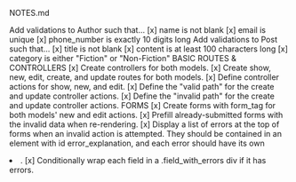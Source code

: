 NOTES.md

Add validations to Author such that...
[x] name is not blank
[x] email is unique
[x] phone_number is exactly 10 digits long
Add validations to Post such that...
[x] title is not blank
[x] content is at least 100 characters long
[x] category is either "Fiction" or "Non-Fiction"
BASIC ROUTES & CONTROLLERS
[x] Create controllers for both models.
[x] Create show, new, edit, create, and update routes for both models.
[x] Define controller actions for show, new, and edit.
[x] Define the "valid path" for the create and update controller actions.
[x] Define the "invalid path" for the create and update controller actions.
FORMS
[x] Create forms with form_tag for both models' new and edit actions.
[x] Prefill already-submitted forms with the invalid data when re-rendering.
[x] Display a list of errors at the top of forms when an invalid action is attempted. They should be contained in an element with id error_explanation, and each error should have its own <li>.
[x] Conditionally wrap each field in a .field_with_errors div if it has errors.
